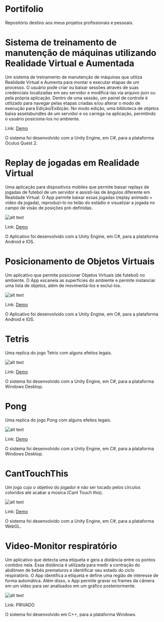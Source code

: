 # Portifolio
Repositório destino aos meus projetos profissionais e pessoais.

# Sistema de treinamento de manutenção de máquinas utilizando Realidade Virtual e Aumentada

Um sistema de treinamento de manutenção de máquinas que utiliza Realidade Virtual e Aumenta para montar e executar etapas de um processo.
O usuário pode criar ou baixar sessões através de suas credenciais localizadas em seu servidor e modificá-las via arquivo json ou pela própria aplicação.
Dentro de uma sessão, um painel de controle é utilizado para navegar pelas etapas criadas e/ou alterar o modo de execução para Edição/Exibição.
No modo edição, uma biblioteca de objetos baixa assetsbundles de um servidor e os carrega na aplicação, permitindo o usuário posiciona-los no ambiente.

Link: [Demo](https://www.youtube.com/watch?v=6pUJNVd_mAE)

O sistema foi desenvolvido com a Unity Engine, em C#, para a plataforma Oculus Quest 2.

# Replay de jogadas em Realidade Virtual

Uma aplicação para dispositivos mobiles que permite baixar replays de jogadas de futebol de um servidor e assisti-las de ângulos diferente em Realidade Virtual.
O App permite baixar essas jogadas (replay animado + vídeo da jogada), reproduzi-lo no telão do estádio e visualizar a jogada no campo de visão de posições pré-definidas. 

![alt text](https://github.com/ViniciusChrisosthemos/Portifolio/blob/main/Replay.png)

Link: [Demo](https://www.youtube.com/watch?v=DELOkUuWptk)

O Aplicativo foi desenvolvido com a Unity Engine, em C#, para a plataforma Android e IOS.

# Posicionamento de Objetos Virtuais

Um aplicativo que permite posicionar Objetos Virtuais (de futebol) no ambiente. O App escaneia as superfícies do ambiente e permite instanciar uma lista de objetos, além de movimentá-los e excluí-los.

![alt text](https://github.com/ViniciusChrisosthemos/Portifolio/blob/main/PosicionaObjetos.png)

Link: [Demo](https://www.youtube.com/watch?v=LYU5auk4eyE)

O Aplicativo foi desenvolvido com a Unity Engine, em C#, para a plataforma Android e IOS.

# Tetris

Uma replica do jogo Tetris com alguns efeitos legais.

![alt text](https://github.com/ViniciusChrisosthemos/Portifolio/blob/main/Tetris.png)

Link: [Demo](https://github.com/ViniciusChrisosthemos/Tetris)

O sistema foi desenvolvido com a Unity Engine, em C#, para a plataforma Windows Desktop.

# Pong

Uma replica do jogo Pong com alguns efeitos legais.

![alt text](https://github.com/ViniciusChrisosthemos/Portifolio/blob/main/Pong.png)

Link: [Demo](https://github.com/ViniciusChrisosthemos/Pong)

O sistema foi desenvolvido com a Unity Engine, em C#, para a plataforma Windows Desktop.

# CantTouchThis

Um jogo cujo o objetivo do jogador é não ser tocado pelos círculos coloridos até acabar a música (Cant Touch this).

![alt text](https://github.com/ViniciusChrisosthemos/Portifolio/blob/main/CantTouchThis.png)

Link: [Demo](https://simmer.io/@VChrisosthemos/canttouchthis)

O sistema foi desenvolvido com a Unity Engine, em C#, para a plataforma WebGL.

# Video-Monitor respiratório

Um aplicativo que detecta uma etiqueta e gera a distância entre os pontos contidos nela. Essa distância é utilizada para medir a contração do abdômen de bebês prematuros e identificar seu estado do ciclo respiratório. O App identifica a etiqueta e define uma região de interesse de forma automática. Além disso, o App permite gravar os frames da câmera em um vídeo para ser analisados em um gráfico posteriormente.


![alt text](https://github.com/ViniciusChrisosthemos/Portifolio/blob/main/Monitor.png)

Link: PRIVADO

O sistema foi desenvolvido em C++, para a plataforma Windows.
